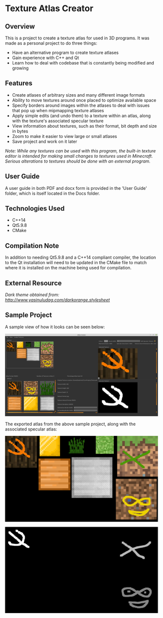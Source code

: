 Texture Atlas Creator
===

## Overview

This is a project to create a texture atlas for used in 3D programs. It was made as a personal project
to do three things:

* Have an alternative program to create texture atlases
* Gain experience with C++ and Qt
* Learn how to deal with codebase that is constantly being modified and growing

## Features

* Create atlases of arbitrary sizes and many different image formats
* Ability to move textures around once placed to optimize available space
* Specify borders around images within the atlases to deal with issues
  that pop up when mipmapping texture atlases
* Apply simple edits (and undo them) to a texture within an atlas, 
  along with the texture's associated specular texture
* View information about textures, such as their format, bit depth and size in bytes
* Zoom to make it easier to view large or small atlases
* Save project and work on it later

_Note: While any textures can be used with this program, the built-in texture editor is intended for making small 
changes to textures used in Minecraft. Serious alterations to textures should be done with an external program._

## User Guide

A user guide in both PDF and docx form is provided in the 'User Guide' folder, which is itself located in the Docs folder.

## Technologies Used

* C++14
* Qt5.9.8
* CMake

## Compilation Note

In addition to needing Qt5.9.8 and a C++14 compliant compiler, the location to the Qt installation will need to be updated
in the CMake file to match where it is installed on the machine being used for compilation.

## External Resource

_Dark theme obtained from: http://www.yasinuludag.com/darkorange.stylesheet_

## Sample Project

A sample view of how it looks can be seen below:

![alt-text](https://github.com/Binyamin-Brion/TextureAtlasCreator/blob/master/Assets/Sampe%20Project%20%20Output/Sample%20Project%20View.png)

The exported atlas from the above sample project, along with the associated specular atlas:

![alt-text](https://github.com/Binyamin-Brion/TextureAtlasCreator/blob/master/Assets/Sampe%20Project%20%20Output/Sample%20Atlas%20Export.png)

![alt-text](https://github.com/Binyamin-Brion/TextureAtlasCreator/blob/master/Assets/Sampe%20Project%20%20Output/Sample%20Atlas%20Export%20Specular.png)
